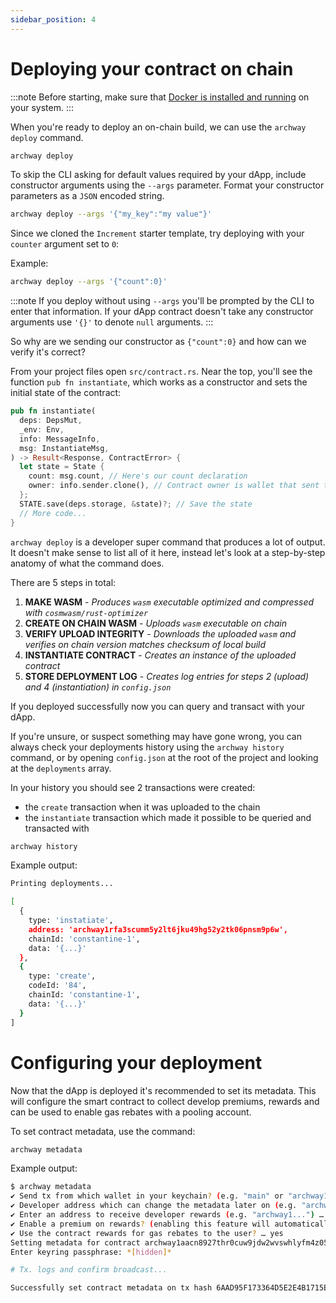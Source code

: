 ```yaml
---
sidebar_position: 4
---
```


# Deploying your contract on chain

:::note
Before starting, make sure that [Docker is installed and running](https://www.docker.com/get-started) on your system.
:::

When you're ready to deploy an on-chain build, we can use the `archway deploy` command.

```bash
archway deploy
```

To skip the CLI asking for default values required by your dApp, include constructor arguments using the `--args` parameter. Format your constructor parameters as a `JSON` encoded string.

```bash
archway deploy --args '{"my_key":"my value"}'
```

Since we cloned the `Increment` starter template, try deploying with your `counter` argument set to `0`:

Example:

```bash
archway deploy --args '{"count":0}'
```

:::note
If you deploy without using `--args` you'll be prompted by the CLI to enter that information. If your dApp contract doesn't take any constructor arguments use `'{}'` to denote `null` arguments.
:::

So why are we sending our constructor as `{"count":0}` and how can we verify it's correct?

From your project files open `src/contract.rs`. Near the top, you'll see the function `pub fn instantiate`, which works as a constructor and sets the initial state of the contract:

```rust
pub fn instantiate(
  deps: DepsMut,
  _env: Env,
  info: MessageInfo,
  msg: InstantiateMsg,
) -> Result<Response, ContractError> {
  let state = State {
    count: msg.count, // Here's our count declaration
    owner: info.sender.clone(), // Contract owner is wallet that sent tx
  };
  STATE.save(deps.storage, &state)?; // Save the state
  // More code...
}
```

`archway deploy` is a developer super command that produces a lot of output. It doesn't make sense to list all of it here, instead let's look at a step-by-step anatomy of what the command does.

There are 5 steps in total:

1. **MAKE WASM** - _Produces `wasm` executable optimized and compressed with `cosmwasm/rust-optimizer`_
2. **CREATE ON CHAIN WASM** - _Uploads `wasm` executable on chain_
3. **VERIFY UPLOAD INTEGRITY** - _Downloads the uploaded `wasm` and verifies on chain version matches checksum of local build_
4. **INSTANTIATE CONTRACT** - _Creates an instance of the uploaded contract_
5. **STORE DEPLOYMENT LOG** - _Creates log entries for steps 2 (upload) and 4 (instantiation) in `config.json`_

If you deployed successfully now you can query and transact with your dApp.

If you're unsure, or suspect something may have gone wrong, you can always check your deployments history using the `archway history` command, or by opening `config.json` at the root of the project and looking at the `deployments` array.

In your history you should see 2 transactions were created:

- the `create` transaction when it was uploaded to the chain
- the `instantiate` transaction which made it possible to be queried and transacted with

```bash
archway history
```

Example output:

```bash
Printing deployments...

[
  {
    type: 'instatiate',
    address: 'archway1rfa3scumm5y2lt6jku49hg52y2tk06pnsm9p6w',
    chainId: 'constantine-1',
    data: '{...}'
  },
  {
    type: 'create',
    codeId: '84',
    chainId: 'constantine-1',
    data: '{...}'
  }
]
```

# Configuring your deployment

Now that the dApp is deployed it's recommended to set its metadata. This will configure the smart contract to collect develop premiums, rewards and can be used to enable gas rebates with a pooling account.

To set contract metadata, use the command:

```bash
archway metadata
```

Example output:

```bash
$ archway metadata
✔ Send tx from which wallet in your keychain? (e.g. "main" or "archway1...") … docker
✔ Developer address which can change the metadata later on (e.g. "archway1...") … archway1f395p0gg67mmfd5zcqvpnp9cxnu0hg6r9hfczq
✔ Enter an address to receive developer rewards (e.g. "archway1...") … archway1f395p0gg67mmfd5zcqvpnp9cxnu0hg6r9hfczq
✔ Enable a premium on rewards? (enabling this feature will automatically disable gas rebate) … no
✔ Use the contract rewards for gas rebates to the user? … yes
Setting metadata for contract archway1aacn8927thr0cuw9jdw2wvswhlyfm4z05e6uhtr2hqx6wkgq5enszqhhvx on constantine-1...
Enter keyring passphrase: *[hidden]*

# Tx. logs and confirm broadcast...

Successfully set contract metadata on tx hash 6AAD95F173364D5E2E4B1715EC3A834CC8992143610B80C800D199D59D19D329
```